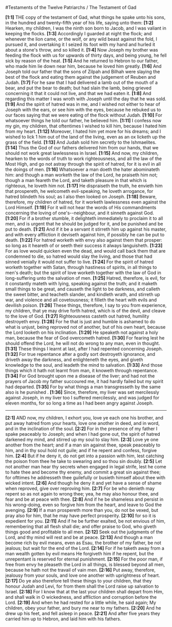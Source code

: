 #Testaments of the Twelve Patriarchs / The Testament of Gad

**[1:1]** THE copy of the testament of Gad, what things he spake unto his sons, in the hundred and twenty-fifth year of his life, saying unto them:
**[1:2]** Hearken, my children, I was the ninth son born to Jacob, and I was valiant in keeping the flocks.
**[1:3]** Accordingly I guarded at night the flock; and whenever the lion came, or the wolf, or any wild beast against the fold, I pursued it, and overtaking it I seized its foot with my hand and hurled it about a stone's throw, and so killed it.
**[1:4]** Now Joseph my brother was feeding the flock with us for upwards of thirty days, and being young, he fell sick by reason of the heat.
**[1:5]** And he returned to Hebron to our father, who made him lie down near him, because he loved him greatly.
**[1:6]** And Joseph told our father that the sons of Zilpah and Bilhah were slaying the best of the flock and eating them against the judgement of Reuben and Judah.
**[1:7]** For he saw that I had delivered a lamb out of the mouth of a bear, and put the bear to death; but had slain the lamb, being grieved concerning it that it could not live, and that we had eaten it.
**[1:8]** And regarding this matter I was wroth with Joseph until the day that he was sold.
**[1:9]** And the spirit of hatred was in me, and I wished not either to hear of Joseph with the ears, or see him with the eyes, because he rebuked us to our faces saying that we were eating of the flock without Judah.
**[1:10]** For whatsoever things he told our father, he believed him.
**[1:11]** I confess now my gin, my children, that oftentimes I wished to kill him, because I hated him from my heart.
**[1:12]** Moreover, I hated him yet more for his dreams; and I wished to lick 1 him out of the land of the living, even as an ox licketh up the grass of the field.
**[1:13]** And Judah sold him secretly to the Ishmaelites.
**[1:14]** Thus the God of our fathers delivered him from our hands, that we should not work great lawlessness in Israel.
**[1:15]** And now, my children, hearken to the words of truth to work righteousness, and all the law of the Most High, and go not astray through the spirit of hatred, for it is evil in all the doings of men.
**[1:16]** Whatsoever a man doeth the hater abominateth him: and though a man worketh the law of the Lord, he praiseth him not; though a man feareth the Lord, and taketh pleasure in that which is righteous, he loveth him not.
**[1:17]** He dispraiseth the truth, he envieth him that prospereth, he welcometh evil-speaking, he loveth arrogance, for hatred blindeth his soul; as I also then looked on Joseph.
**[1:18]** Beware, therefore, my children of hatred, for it worketh lawlessness even against the Lord Himself.
**[1:19]** For it will not hear the words of His commandments concerning the loving of one's--neighbour, and it sinneth against God.
**[1:20]** For if a brother stumble, it delighteth immediately to proclaim it to all men, and is urgent that he should be judged for it, and be punished and be put to death.
**[1:21]** And if it be a servant it stirreth him up against his master, and with every affliction it deviseth against him, if possibly he can be put to death.
**[1:22]** For hatred worketh with envy also against them that prosper: so long as it heareth of or seeth their success it always languisheth.
**[1:23]** For as love would quicken even the dead, and would call back them that are condemned to die, so hatred would slay the living, and those that had sinned venially it would not suffer to live.
**[1:24]** For the spirit of hatred worketh together with Satan, through hastiness of spirits, in all things to men's death; but the spirit of love worketh together with the law of God in long-suffering unto the salvation of men.
**[1:25]** Hatred, therefore, is evil, for it constantly mateth with lying, speaking against the truth; and it maketh small things to be great, and causeth the light to be darkness, and calleth the sweet bitter, and teacheth slander, and kindleth wrath, and stirreth up war, and violence and all covetousness; it filleth the heart with evils and devilish poison.
**[1:26]** These things, therefore, I say to you from experience, my children, that ye may drive forth hatred, which is of the devil, and cleave to the love of God.
**[1:27]** Righteousness casteth out hatred, humility destroyeth envy.
**[1:28]** For he that is just and humble is ashamed to do what is unjust, being reproved not of another, but of his own heart, because the Lord looketh on his inclination.
**[1:29]** He speaketh not against a holy man, because the fear of God overcometh hatred.
**[1:30]** For fearing lest he should offend the Lord, he will not do wrong to any man, even in thought.
**[1:31]** These things I learnt at last, after I had repented concerning Joseph.
**[1:32]** For true repentance after a godly sort destroyeth ignorance, and driveth away the darkness, and enlighteneth the eyes, and giveth knowledge to the soul, and leadeth the mind to salvation.
**[1:33]** And those things which it hath not learnt from man, it knoweth through repentance.
**[1:34]** For God brought upon me a disease of the liver; and had not the prayers of Jacob my father succoured me, it had hardly failed but my spirit had departed.
**[1:35]** For by what things a man transgresseth by the same also is he punished .
**[1:36]** Since, therefore, my liver was set mercilessly against Joseph, in my liver too I suffered mercilessly, and was judged for eleven months, for so long a time as I had been angry against Joseph.

---

**[2:1]** AND now, my children, I exhort you, love ye each one his brother, and put away hatred from your hearts, love one another in deed, and in word, and in the inclination of the soul.
**[2:2]** For in the presence of my father I spake peaceably to Joseph; and when I had gone out, the spirit of hatred darkened my mind, and stirred up my soul to slay him.
**[2:3]** Love ye one another from the heart; and if a man sin against thee, speak peaceably to him, and in thy soul hold not guile; and if he repent and confess, forgive him.
**[2:4]** But if he deny it, do not get into a passion with him, lest catching the poison from thee he take to swearing and so thou sin doubly.
**[2:5]** Let not another man hear thy secrets when engaged in legal strife, lest he come to hate thee and become thy enemy, and commit a great sin against thee; for ofttimes he addresseth thee guilefully or busieth himself about thee with wicked intent.
**[2:6]** And though he deny it and yet have a sense of shame when reproved, give over reproving him.
**[2:7]** For be who denieth may repent so as not again to wrong thee; yea, he may also honour thee, and fear and be at peace with thee.
**[2:8]** And if he be shameless and persist in his wrong-doing, even so forgive him from the heart, and leave to God the avenging.
**[2:9]** If a man prospereth more than you, do not be vexed, but pray also for him, that he may have perfect prosperity.
**[2:10]** for so it is expedient for you.
**[2:11]** And if he be further exalted, be not envious of him, remembering that all flesh shall die; and offer praise to God, who giveth things good and profitable to all men.
**[2:12]** Seek out the judgments of the Lord, and thy mind will rest and be at peace.
**[2:13]** And though a man become rich by evil means, even as Esau, the brother of my father, be not jealous; but wait for the end of the Lord.
**[2:14]** For if he taketh away from a man wealth gotten by evil means He forgiveth him if he repent, but the unrepentant is reserved for eternal punishment.
**[2:15]** For the poor man, if free from envy he pleaseth the Lord in all things, is blessed beyond all men, because he hath not the travail of vain men.
**[2:16]** Put away, therefore, jealousy from your souls, and love one another with uprightness of heart.
**[2:17]** Do ye also therefore tell these things to your children, that they honour Judah and Levi, for from them shall the Lord raise up salvation to Israel.
**[2:18]** For I know that at the last your children shall depart from Him, and shall walk in O wickedness, and affliction and corruption before the Lord.
**[2:19]** And when he had rested for a little while, he said again; My children, obey your father, and bury me near to my fathers.
**[2:20]** And he drew up his feet, and fell asleep in peace.
**[2:21]** And after five years they carried him up to Hebron, and laid him with his fathers.
